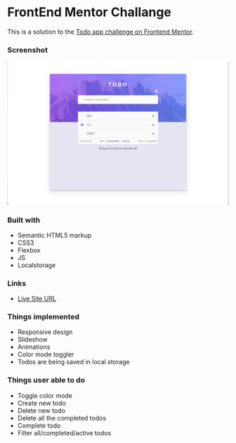 # FrontEnd Mentor Challange

This is a solution to the [Todo app challenge on Frontend Mentor](https://www.frontendmentor.io/challenges/todo-app-Su1_KokOW).

### Screenshot

![](todo.png)

### Built with

- Semantic HTML5 markup
- CSS3
- Flexbox
- JS
- Localstorage

### Links

- [Live Site URL](https://frontend-todo-app.netlify.app/)

### Things implemented

- Responsive design
- Slideshow
- Animations
- Color mode toggler
- Todos are being saved in local storage

### Things user able to do

- Toggle color mode
- Create new todo
- Delete new todo
- Delete all the completed todos
- Complete todo
- Filter all/completed/active todos

